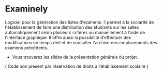 # Examinely
Logiciel pour la génération des listes d'examens. Il permet à la scolarité de l'établissement de faire une distribution des étudiants sur les salles automatiquement selon plusieurs critères ou manuellement à l'aide de l'interface graphique. Il offre aussi la possibilité d'effectuer des modifications en temps réel et de consulter l'archive des emplacements des examens précédents.

- Vous trouverez les slides de la présentation générale du projet.


( Code non present par réservation de droits à l'établissement scolaire  )
